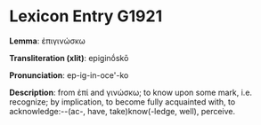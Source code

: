 # Lexicon Entry G1921

**Lemma**: ἐπιγινώσκω

**Transliteration (xlit)**: epiginṓskō

**Pronunciation**: ep-ig-in-oce'-ko

**Description**:
from ἐπί and γινώσκω; to know upon some mark, i.e. recognize; by implication, to become fully acquainted with, to acknowledge:--(ac-, have, take)know(-ledge, well), perceive.
